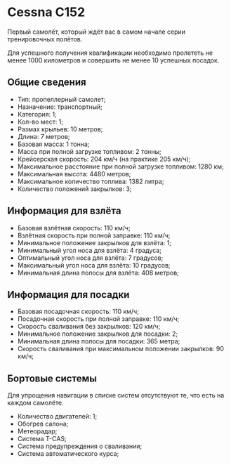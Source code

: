 # Cessna C152

Первый самолёт, который ждёт вас в самом начале серии тренировочных полётов.

Для успешного получения квалификации необходимо пролететь не менее 1000 километров и совершить не менее 10 успешных посадок.

## Общие сведения

* Тип: пропеллерный самолет;
* Назначение: транспортный;
* Категория: 1;
* Кол-во мест: 1;
* Размах крыльев: 10 метров;
* Длина: 7 метров;
* Базовая масса: 1 тонна;
* Масса при полной загрузке топливом: 2 тонны;
* Крейсерская скорость: 204 км/ч (на практике 205 км/ч);
* Максимальное расстояние при полной загрузке топливом: 1280 км;
* Максимальная высота: 4480 метров;
* Максимальное количество топлива: 1382 литра;
* Количество положений закрылков: 3;

## Информация для взлёта

* Базовая взлётная скорость: 110 км/ч;
* Взлётная скорость при полной заправке: 110 км/ч;
* Минимальное положение закрылков для взлёта: 1;
* Минимальный угол носа для взлёта: 4 градуса;
* Оптимальный угол носа для взлёта: 7 градусов;
* Максимальный угол носа для взлёта: 10 градусов;
* Минимальная длина полосы для взлёта: 408 метров;

## Информация для посадки

* Базовая посадочная скорость: 110 км/ч;
* Посадочная скорость при полной заправке: 110 км/ч;
* Скорость сваливания без закрылков: 120 км/ч;
* Минимальное положение закрылков для посадки: 2;
* Минимальная длина полосы для посадки: 365 метра;
* Скорость сваливания при максимальном положении закрылков: 90 км/ч;

## Бортовые системы

Для упрощения навигации в списке систем отсутствуют те, что есть на каждом самолёте.

* Количество двигателей: 1;
* Обогрев салона;
* Метеорадар;
* Система T-CAS;
* Система предупреждения о сваливании;
* Система автоматического курса;
